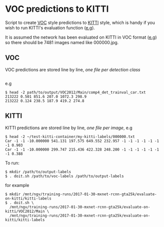 # VOC predictions to KITTI

Script to create [VOC](http://host.robots.ox.ac.uk/pascal/VOC/voc2012/htmldoc/index.html) style predictions to
[KITTI](http://www.cvlibs.net/datasets/kitti/eval_object.php)
style, which is handy if you wish to run KITTI's
evaluation function ([e.g](https://github.com/umautobots/nn-dockerfiles/tree/master/kitti-evaluate)).

It is assumed the network has been evaluated on KITTI in VOC format ([e.g](https://github.com/umautobots/nn-dockerfiles/tree/master/mxnet-rcnn))
so there should be 7481 images named like 000000.jpg.

## VOC

VOC predictions are stored line by line, *one file per detection class*

<image identifier> <confidence> <left> <top> <right> <bottom>

e.g

```
$ head -2 path/to/output/VOC2012/Main/comp4_det_trainval_car.txt
213222 0.501 851.6 207.0 1072.3 298.9
213222 0.124 238.5 187.9 419.2 274.8
```

## KITTI

KITTI predictions are stored line by line, *one file per image*, e.g

```
$ head -2 ~/test-kitti-container/my-kitti-labels/000000.txt
Car -1 -1 -10.000000 541.131 197.575 649.552 232.957 -1 -1 -1 -1 -1 -1 -1 0.903
Car -1 -1 -10.000000 299.747 215.436 422.328 248.200 -1 -1 -1 -1 -1 -1 -1 0.388
```

To run:

```
$ mkdir /path/to/output-labels
$ . doit.sh /path/to/voc-labels /path/to/output-labels
```

for example

```
$ mkdir /mnt/ngv/training-runs/2017-01-30-mxnet-rcnn-gta25k/evaluate-on-kitti/kitti-labels
$ . doit.sh \
  /mnt/ngv/training-runs/2017-01-30-mxnet-rcnn-gta25k/evaluate-on-kitti/VOC2012/Main \
  /mnt/ngv/training-runs/2017-01-30-mxnet-rcnn-gta25k/evaluate-on-kitti/kitti-labels
```

